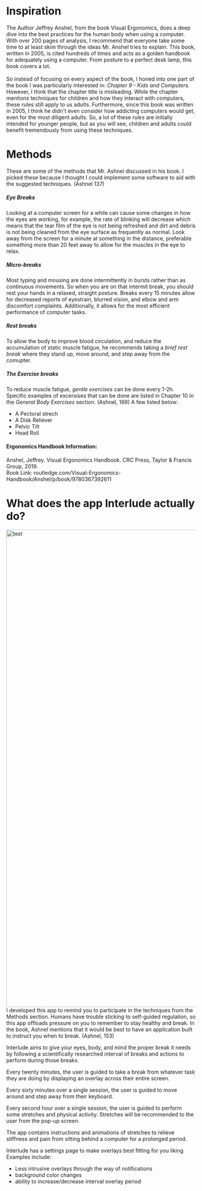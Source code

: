 # Inspiration
The Author Jeffrey Anshel, from the book Visual Ergonomics, does a deep dive into the best practices for the human body when using a computer. With over 200 pages of analysis, I recommend that everyone take some time to at least skim through the ideas Mr. Anshel tries to explain. This book, written in 2005, is cited hundreds of times and acts as a golden handbook for adequately using a computer. From posture to a perfect desk lamp, this book covers a lot.
<br />
<br />
So instead of focusing on every aspect of the book, I honed into one part of the book I was particularly interested in: *Chapter 9 - Kids and Computers.*  However, I think that the chapter title is misleading. While the chapter mentions techniques for children and how they interact with computers, these rules still apply to us adults. Furthermore, since this book was written in 2005, I think he didn't even consider how addicting computers would get, even for the most diligent adults. So, a lot of these <i>rules</i> are initially intended for younger people, but as you will see, children and adults could benefit tremendously from using these techniques.


# Methods
These are some of the methods that Mr. Ashnel discussed in his book. I picked these because I thought I could implement some software to aid with the suggested techniques. (Ashnel 137)

##### Eye Breaks
Looking at a computer screen for a while can cause
some changes in how the eyes are working, for example, the rate of
blinking will decrease which means that the tear film of the eye is
not being refreshed and dirt and debris is not being cleaned from
the eye surface as frequently as normal.
Look away from the screen for a minute at something in the distance, preferable something more than 20 feet away to allow for the muscles in the eye to relax.

##### Micro-breaks
Most typing and mousing are done intermittently in bursts rather than as continuous movements.
So when you are on that intermit break, you should rest your hands in a relaxed, straight posture. Breaks every 15 minutes allow for decreased reports of eyestrain, blurred vision, and elbow and arm discomfort complaints. Additionally, it allows for the most efficient performance of computer tasks.

##### Rest breaks
To allow the body to improve blood circulation, and reduce the accumulation of static muscle fatigue, he recommends taking a *brief rest break* where they stand up, move around, and step away from the comupter. 

##### The Exercise breaks
To reduce muscle fatigue, *gentle exercises* can be done every 1-2h. Specific examples of excersises that can be done are listed in Chapter 10 in the *General Body Exercises* section. (Ashnel, 169)
A few listed below:
- A Pectoral strech
- A Disk Reliever
- Pelvic Tilt
- Head Roll



#### Ergonomics Handbook Information:
Anshel, Jeffrey. Visual Ergonomics Handbook. CRC Press, Taylor &amp; Francis Group, 2019.<br />
Book Link: routledge.com/Visual-Ergonomics-Handbook/Anshel/p/book/9780367392611

# What does the app Interlude actually do?
<img width="1269" alt="test" src="https://user-images.githubusercontent.com/68393684/188495793-ee23cae6-fc9b-444a-8a9b-271c9327dbb0.png">
I developed this app to remind you to participate in the techniques from the Methods section. Humans have trouble sticking to self-guided regulation, so this app offloads pressure on you to remember to stay healthy and break. In the book, Ashnel mentions that it would be best to have an application built to instruct you when to break. (Ashnel, 153)

Interlude aims to give your eyes, body, and mind the proper break it needs by following a scientifically researched interval of breaks and actions to perform during those breaks. 

Every twenty minutes, the user is guided to take a break from whatever task they are doing by displaying an overlay across their entire screen. 

Every sixty minutes over a single session, the user is guided to move around and step away from their keyboard.

Every second hour over a single session, the user is guided to perform some stretches and physical activity. Stretches will be recommended to the user from the pop-up screen.

The app contains instructions and animations of stretches to relieve stiffness and pain from sitting behind a computer for a prolonged period.

Interlude has a settings page to make overlays best fitting for you liking
Examples include:
- Less intrusive overlays through the way of notifications
- background color changes
- ability to increase/decrease interval overlay period





